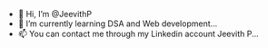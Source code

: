 - 👋 Hi, I’m @JeevithP
- 🌱 I’m currently learning DSA and Web development...
- 📫 You can contact me through my Linkedin account Jeevith P...

<!---
JeevithP/JeevithP is a ✨ special ✨ repository because its `README.md` (this file) appears on your GitHub profile.
You can click the Preview link to take a look at your changes.
--->
